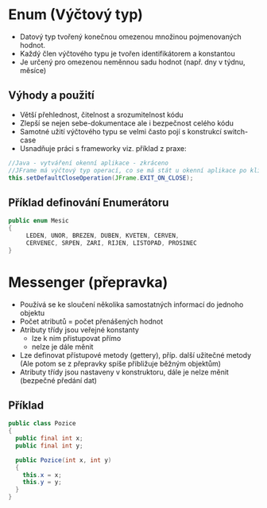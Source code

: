 # Enum (Výčtový typ)
* Datový typ tvořený konečnou omezenou množinou pojmenovaných hodnot.
* Každý člen výčtového typu je tvořen identifikátorem a konstantou
* Je určený pro omezenou neměnnou sadu hodnot (např. dny v týdnu, měsíce)
## Výhody a použití
* Větší přehlednost, čitelnost a srozumitelnost kódu
* Zlepší se nejen sebe-dokumentace ale i bezpečnost celého kódu
* Samotné užití výčtového typu se velmi často pojí s konstrukcí switch-case
* Usnadňuje práci s frameworky viz. příklad z praxe:
```java
//Java - vytváření okenní aplikace - zkráceno
//JFrame má výčtový typ operací, co se má stát u okenní aplikace po kliknutí na "křížek" 
this.setDefaultCloseOperation(JFrame.EXIT_ON_CLOSE); 
``` 
## Příklad definování Enumerátoru
```java
public enum Mesic
{
     LEDEN, UNOR, BREZEN, DUBEN, KVETEN, CERVEN,
     CERVENEC, SRPEN, ZARI, RIJEN, LISTOPAD, PROSINEC
}
```
# Messenger (přepravka)
* Používá se ke sloučení několika samostatných informací do jednoho objektu
* Počet atributů = počet přenášených hodnot
* Atributy třídy jsou veřejné konstanty
  - lze k nim přistupovat přímo
  - nelze je dále měnit
* Lze definovat přístupové metody (gettery), příp. další užitečné metody (Ale potom se z přepravky spíše přibližuje běžným objektům)
* Atributy třídy jsou nastaveny v konstruktoru, dále je nelze měnit (bezpečné předání dat)
## Příklad
```java
public class Pozice
{
  public final int x;
  public final int y;

  public Pozice(int x, int y)
  {
    this.x = x;
    this.y = y;
  }
}
```
